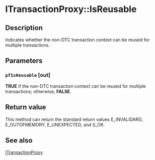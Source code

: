 # ITransactionProxy::IsReusable

## Description

Indicates whether the non-DTC transaction context can be reused for multiple transactions.

## Parameters

### `pfIsReusable` [out]

**TRUE** if the non-DTC transaction context can be reused for multiple transactions; otherwise, **FALSE**.

## Return value

This method can return the standard return values E_INVALIDARG, E_OUTOFMEMORY, E_UNEXPECTED, and S_OK.

## See also

[ITransactionProxy](https://learn.microsoft.com/windows/desktop/api/comsvcs/nn-comsvcs-itransactionproxy)